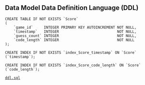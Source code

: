 ## Data Model Data Definition Language (DDL)

```sqlite
CREATE TABLE IF NOT EXISTS `Score`
(
    `game_id`     INTEGER PRIMARY KEY AUTOINCREMENT NOT NULL,
    `timestamp`   INTEGER                           NOT NULL,
    `guess_count` INTEGER                           NOT NULL,
    `code_length` INTEGER                           NOT NULL
);

CREATE INDEX IF NOT EXISTS `index_Score_timestamp` ON `Score` (`timestamp`);

CREATE INDEX IF NOT EXISTS `index_Score_code_length` ON `Score` (`code_length`);
```

[`ddl.sql`](sql/ddl.sql)